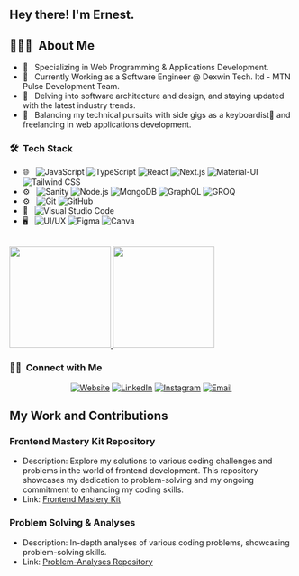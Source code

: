 <h2>Hey there! I'm Ernest.</h2>

## 👨🏻‍💻 &nbsp;About Me

- 📱 &nbsp; Specializing in Web Programming & Applications Development.
- 💼 &nbsp; Currently Working as a Software Engineer @ Dexwin Tech. ltd - MTN Pulse Development Team.
- 🌱 &nbsp; Delving into software architecture and design, and staying updated with the latest industry trends.
- 🔧 &nbsp; Balancing my technical pursuits with side gigs as a keyboardist🎹 and freelancing in web applications development.

<h3> 🛠 &nbsp;Tech Stack</h3>

- 🌐 &nbsp;
  ![JavaScript](https://img.shields.io/badge/-JavaScript-333333?style=flat&logo=javascript)
  ![TypeScript](https://img.shields.io/badge/-TypeScript-333333?style=flat&logo=typescript&logoColor=007ACC)
  ![React](https://img.shields.io/badge/-React-333333?style=flat&logo=react)
  ![Next.js](https://img.shields.io/badge/-Next.js-333333?style=flat&logo=nextdotjs&logoColor=white)
  ![Material-UI](https://img.shields.io/badge/-Material--UI-333333?style=flat&logo=material-ui&logoColor=007ACC)
  ![Tailwind CSS](https://img.shields.io/badge/-Tailwind%20CSS-333333?style=flat&logo=tailwind-css&logoColor=06B6D4)
- ⚙️ &nbsp;
  ![Sanity](https://img.shields.io/badge/-Sanity-333333?style=flat&logo=sanity&logoColor=F03E2F)
  ![Node.js](https://img.shields.io/badge/-Node.js-333333?style=flat&logo=node.js&logoColor=339933)
  ![MongoDB](https://img.shields.io/badge/-MongoDB-333333?style=flat&logo=mongodb&logoColor=47A248)
  ![GraphQL](https://img.shields.io/badge/-GraphQL-333333?style=flat&logo=graphql&logoColor=E10098)
  ![GROQ](https://img.shields.io/badge/-GROQ-333333?style=flat&logo=groq&logoColor=00E599)
- ⚙️ &nbsp;
  ![Git](https://img.shields.io/badge/-Git-333333?style=flat&logo=git)
  ![GitHub](https://img.shields.io/badge/-GitHub-333333?style=flat&logo=github)
- 🔧 &nbsp;
  ![Visual Studio Code](https://img.shields.io/badge/-Visual%20Studio%20Code-333333?style=flat&logo=visual-studio-code&logoColor=007ACC)
- 🖥 &nbsp;
  ![UI/UX](https://img.shields.io/badge/-UI/UX-4A90E2?style=flat&logo=ui&logoColor=white)
  ![Figma](https://img.shields.io/badge/-Figma-F24E1E?style=flat&logo=figma&logoColor=white)
  ![Canva](https://img.shields.io/badge/-Canva-00C4CC?style=flat&logo=canva&logoColor=white)

<br/>
 
<a href="https://github.com/Ernest-Yoyowah">
  <img height="180em" src="https://github-readme-stats.vercel.app/api?username=Ernest-Yoyowah&theme=buefy&show_icons=true" />
  <img height="180em" src="https://github-readme-stats.vercel.app/api/top-langs/?username=Ernest-Yoyowah&theme=buefy&layout=compact" />
</a>

<br/>

<h3>🤝🏻 &nbsp;Connect with Me</h3>

<p align="center">
  <a href="https://ernestyoyowah.vercel.app/"><img alt="Website" src="https://img.shields.io/badge/Website-https://ernestyoyowah.vercel.app-blue?style=flat-square&logo=google-chrome"></a>
<a href="https://www.linkedin.com/in/ernestyoyowah/"><img alt="LinkedIn" src="https://img.shields.io/badge/LinkedIn-Ernest%20Yoyowah-blue?style=flat-square&logo=linkedin"></a>
<a href="https://www.instagram.com/ernest_yoyowah_jnr/"><img alt="Instagram" src="https://img.shields.io/badge/Instagram-ernest_yoyowah_jnr_-blue?style=flat-square&logo=instagram"></a>
<a href="mailto:ernestniiyoyowah@gmail.com"><img alt="Email" src="https://img.shields.io/badge/Email-ernestniiyoyowah@gmail.com-blue?style=flat-square&logo=gmail"></a>
</p>

## My Work and Contributions

### Frontend Mastery Kit Repository

- Description: Explore my solutions to various coding challenges and problems in the world of frontend development. This repository showcases my dedication to problem-solving and my ongoing commitment to enhancing my coding skills.
- Link: [Frontend Mastery Kit](https://github.com/Ernest-Yoyowah/FrontendMasteryKit)

### Problem Solving & Analyses
- Description: In-depth analyses of various coding problems, showcasing problem-solving skills.
- Link: [Problem-Analyses Repository](https://github.com/Ernest-Yoyowah/Problem-Analyses)
  
